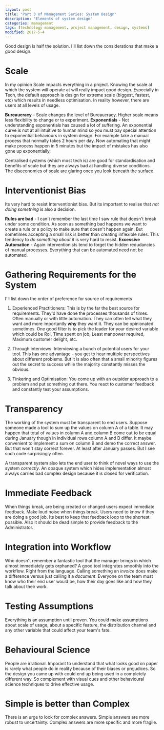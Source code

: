 ```yaml
---
layout: post
title: "Part 3 of Management Series: System Design"
description: "Elements of system design"
categories: management
tags: [technology management, project management, design, systems]
modified: 2017-5-4
---
```

Good design is half the solution. I'll list down the considerations that make a good design.

# Scale

In my opinion Scale impacts everything in a project. Knowing the scale at which the system will operate at will really impact good design. Especially in Tech, the default approach is design for extreme scale (biggest, fastest, etc) which results in needless optimisation. In reality however, there are users at all levels of usage.

**Bureaucracy** - Scale changes the level of Bureaucracy. Higher scale means less flexibility to change or to experiment.
**Exponentials** - Not understanding exponentials has caused a lot of suffering. An exponential curve is not at all intuitive to human mind so you must pay special attention to exponential behaviours in system design. For example take a manual process that normally takes 2 hours per day. Now automating that might make process happen in 5 minutes but the impact of mistakes has also gone up exponentially.

Centralised systems (which most tech is) are good for standardisation and benefits of scale but they are always bad at handling diverse conditions. The diseconomies of scale are glaring once you look beneath the surface.

# Interventionist Bias

Its very hard to resist Interventionist bias. But its important to realise that _not doing something_ is also a decision.

**Rules are bad** - I can't remember the last time I saw rule that doesn't break under some condition. As soon as something bad happens we want to create a rule or a policy to make sure that doesn't happen again. But sometimes accepting a small risk is better than creating inflexible rules. This tendency to _do something about it_ is very hard to resist.
**Excessive Automation** - Again interventionists tend to forget the hidden redudancies of manual processes. Everything that can be automated need not be automated.

# Gathering Requirements for the System

I'll list down the order of preference for source of requirements

1. Experienced Practitioners: This is by the far the best source for requirements. They'd have done the processes thousands of times. Often manually or with little automation. They can often tell what they want and more importantly **why** they want it. They can be opinionated sometimes. One good filter is to pick the leader for your desired variable which could be RoI, Time spent on job, Least manpower required, Maximum customer delight, etc.

2. Through interviews: Interviewing a bunch of potential users for your tool. This has one advantage - you get to hear multiple perspectives about different problems. But it is also often that a small minority figures out the secret to success while the majority constantly misses the obvious.

3. Tinkering and Optimisation: You come up with an outsider approach to a problem and put something out there. You react to customer feedback and constantly test your assumptions.

# Transparency

The working of the system must be transparent to end users. Suppose someone made a tool to sum up the values on column A of a table. It may happen that total of values in column A and column B come out to be equal during January though in individual rows column A and B differ. It maybe convenient to implement a sum on column B and demo the correct answer. But that won't stay correct forever. At least after January passes. But I see such code surprisingly often.

A transparent system also lets the end user to think of novel ways to use the system _correctly_. An opaque system which hides implementation almost always carries bad complex design because it is closed for verification.

# Immediate Feedback

When things break, are being created or changed users expect immediate feedback. Make loud noise when things break. Users need to know if they are doing a good job. Its best to keep that feedback loop to the shortest possible. Also it should be dead simple to provide feedback to the Administrator.

# Integration into Workflow

Who doesn't remember a fantastic tool that the manager brings in which almost immediately gets orphaned? A good tool integrates smoothly into the workflow. Right from the language. Calling something an _invoice_ does make a difference versus just calling it a _document_. Everyone on the team must know who their end user would be, how their day goes like and how they talk about their work.

# Testing Assumptions

Everything is an assumption until proven. You could make assumptions about scale of usage, about a specific feature, the distribution channel and any other variable that could affect your team's fate.

# Behavioural Science

People are irrational. Imporant to understand that what looks good on paper is rarely what people do in reality because of their biases or prejudices. So the design you came up with could end up being used in a completely different way. So complement with visual cues and other behavioural science techniques to drive effective usage.

# Simple is better than Complex

There is an urge to look for complex answers. Simple answers are more robust to uncertainty. Complex answers are more specific and more fragile.
